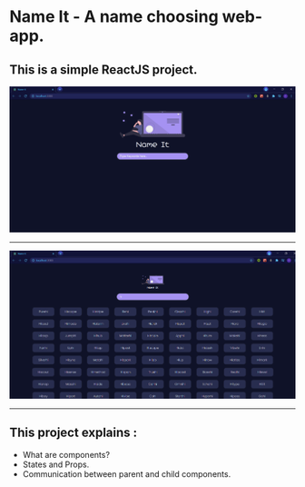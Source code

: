 # Name It - A name choosing web-app.

## This is a simple ReactJS project.

![Alt text](./public/nameitimg.png 'Preview 1')

---

![Alt text](./public/nameitem2.png 'Preview 2')

---

## This project explains :

-   What are components?
-   States and Props.
-   Communication between parent and child components.
